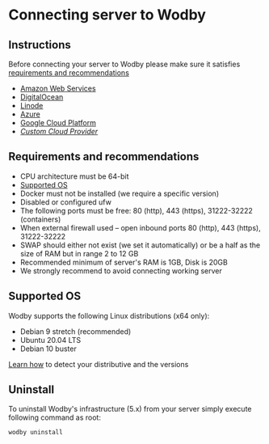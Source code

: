 # Connecting server to Wodby

## Instructions

Before connecting your server to Wodby please make sure it satisfies [requirements and recommendations](#requirements-and-recommendations)

* [Amazon Web Services](../integrations/aws.md)
* [DigitalOcean](../integrations/digitalocean.md)
* [Linode](../integrations/linode.md)
* [Azure](../integrations/azure.md)
* [Google Cloud Platform](../integrations/gcp.md)
* [_Custom Cloud Provider_](../integrations/custom.md)

## Requirements and recommendations

* CPU architecture must be 64-bit
* [Supported OS](#supported-os)
* Docker must not be installed (we require a specific version)
* Disabled or configured ufw
* The following ports must be free: 80 (http), 443 (https), 31222-32222 (containers)
* When external firewall used – open inbound ports 80 (http), 443 (https), 31222-32222
* SWAP should either not exist (we set it automatically) or be a half as the size of RAM but in range 2 to 12 GB
* Recommended minimum of server's RAM is 1GB, Disk is 20GB
* We strongly recommend to avoid connecting working server

## Supported OS

Wodby supports the following Linux distributions (x64 only):

* Debian 9 stretch (recommended)
* Ubuntu 20.04 LTS
* Debian 10 buster

[Learn how](http://unix.stackexchange.com/questions/35183/how-do-i-identify-which-linux-distro-is-running) to detect your distributive and the versions

## Uninstall

To uninstall Wodby's infrastructure (5.x) from your server simply execute following command as root:

```shell
wodby uninstall
```
